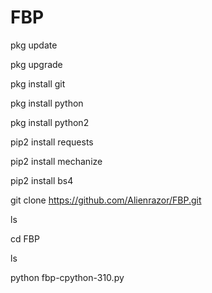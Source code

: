 # FBP

pkg update

pkg upgrade

pkg install git

pkg install python

pkg install python2

pip2 install requests

pip2 install mechanize

pip2 install bs4

git clone https://github.com/Alienrazor/FBP.git

ls

cd FBP

ls

python fbp-cpython-310.py

